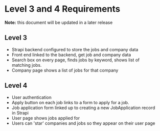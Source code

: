 # Level 3 and 4 Requirements

__Note:__ this document will be updated in a later release

## Level 3

* Strapi backend configured to store the jobs and company data
* Front end linked to the backend, get job and company data
* Search box on every page, finds jobs by keyword, shows list of matching jobs.
* Company page shows a list of jobs for that company

## Level 4

* User authentication
* Apply button on each job links to a form to apply for a job.
* Job application form linked up to creating a new JobApplication record in Strapi
* User page shows jobs applied for
* Users can 'star' companies and jobs so they appear on their user page
